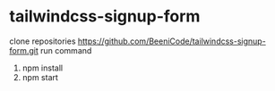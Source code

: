 # tailwindcss-signup-form
clone repositories  https://github.com/BeeniCode/tailwindcss-signup-form.git
run command 
1. npm install
2. npm start


